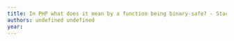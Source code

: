 ```yaml
---
title: In PHP what does it mean by a function being binary-safe? - Stack Overflow
authors: undefined undefined
year: 
---
```


